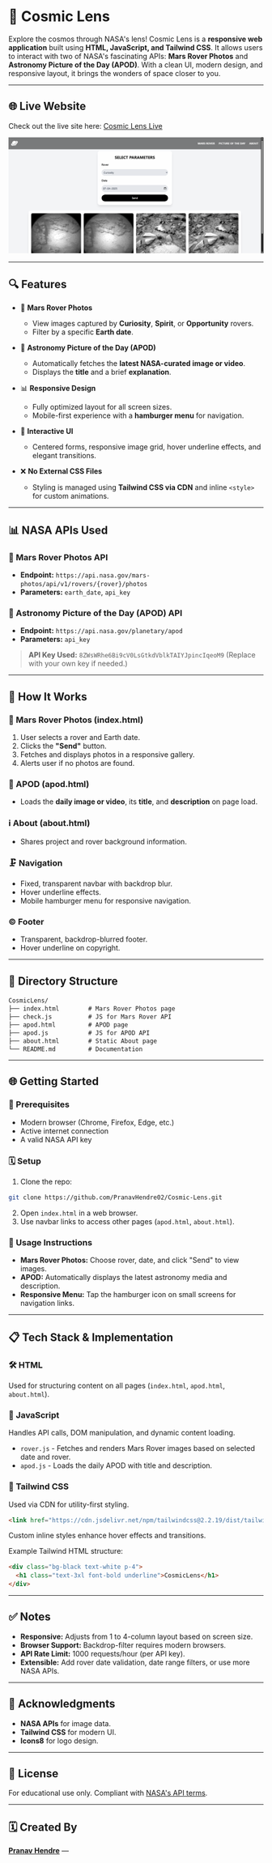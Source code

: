# 🌌 Cosmic Lens

Explore the cosmos through NASA's lens! Cosmic Lens is a **responsive web application** built using **HTML, JavaScript, and Tailwind CSS**. It allows users to interact with two of NASA's fascinating APIs: **Mars Rover Photos** and **Astronomy Picture of the Day (APOD)**. With a clean UI, modern design, and responsive layout, it brings the wonders of space closer to you.

---

## 🌐 Live Website

Check out the live site here: [Cosmic Lens Live](https://pranavhendre02.github.io/Cosmic-Lens/)

![Website Screenshot](https://github.com/PranavHendre02/Cosmic-Lens/blob/8cffafbd0cbbb88dd309d53d2a542a4b5df8aa26/Cosmic%20Lens.png)

---

## 🔍 Features

* 🚐 **Mars Rover Photos**

  * View images captured by **Curiosity**, **Spirit**, or **Opportunity** rovers.
  * Filter by a specific **Earth date**.

* 🌌 **Astronomy Picture of the Day (APOD)**

  * Automatically fetches the **latest NASA-curated image or video**.
  * Displays the **title** and a brief **explanation**.

* 📊 **Responsive Design**

  * Fully optimized layout for all screen sizes.
  * Mobile-first experience with a **hamburger menu** for navigation.

* 🔄 **Interactive UI**

  * Centered forms, responsive image grid, hover underline effects, and elegant transitions.

* ❌ **No External CSS Files**

  * Styling is managed using **Tailwind CSS via CDN** and inline `<style>` for custom animations.

---

## 📊 NASA APIs Used

### 🚀 Mars Rover Photos API

* **Endpoint:** `https://api.nasa.gov/mars-photos/api/v1/rovers/{rover}/photos`
* **Parameters:** `earth_date`, `api_key`

### 🌟 Astronomy Picture of the Day (APOD) API

* **Endpoint:** `https://api.nasa.gov/planetary/apod`
* **Parameters:** `api_key`

> **API Key Used:** `8ZWsWRhe6Bi9cV0LsGtkdVblkTAIYJpincIqeoM9` (Replace with your own key if needed.)

---

## 📖 How It Works

### 📸 Mars Rover Photos (index.html)

1. User selects a rover and Earth date.
2. Clicks the **"Send"** button.
3. Fetches and displays photos in a responsive gallery.
4. Alerts user if no photos are found.

### 📰 APOD (apod.html)

* Loads the **daily image or video**, its **title**, and **description** on page load.

### ℹ️ About (about.html)

* Shares project and rover background information.

### 🗜️ Navigation

* Fixed, transparent navbar with backdrop blur.
* Hover underline effects.
* Mobile hamburger menu for responsive navigation.

### © Footer

* Transparent, backdrop-blurred footer.
* Hover underline on copyright.

---

## 📂 Directory Structure

```
CosmicLens/
├── index.html        # Mars Rover Photos page
├── check.js          # JS for Mars Rover API
├── apod.html         # APOD page
├── apod.js           # JS for APOD API
├── about.html        # Static About page
└── README.md         # Documentation
```

---

## 🌐 Getting Started

### 🚪 Prerequisites

* Modern browser (Chrome, Firefox, Edge, etc.)
* Active internet connection
* A valid NASA API key

### 🗓️ Setup

1. Clone the repo:

```bash
git clone https://github.com/PranavHendre02/Cosmic-Lens.git
```

2. Open `index.html` in a web browser.
3. Use navbar links to access other pages (`apod.html`, `about.html`).

### 🔹 Usage Instructions

* **Mars Rover Photos:** Choose rover, date, and click "Send" to view images.
* **APOD:** Automatically displays the latest astronomy media and description.
* **Responsive Menu:** Tap the hamburger icon on small screens for navigation links.

---

## 📋 Tech Stack & Implementation

### 🛠️ HTML

Used for structuring content on all pages (`index.html`, `apod.html`, `about.html`).

### 🔌 JavaScript

Handles API calls, DOM manipulation, and dynamic content loading.

* `rover.js` - Fetches and renders Mars Rover images based on selected date and rover.
* `apod.js` - Loads the daily APOD with title and description.

### 🎨 Tailwind CSS

Used via CDN for utility-first styling.

```html
<link href="https://cdn.jsdelivr.net/npm/tailwindcss@2.2.19/dist/tailwind.min.css" rel="stylesheet">
```

Custom inline styles enhance hover effects and transitions.

Example Tailwind HTML structure:

```html
<div class="bg-black text-white p-4">
  <h1 class="text-3xl font-bold underline">CosmicLens</h1>
</div>
```

---

## ✅ Notes

* **Responsive:** Adjusts from 1 to 4-column layout based on screen size.
* **Browser Support:** Backdrop-filter requires modern browsers.
* **API Rate Limit:** 1000 requests/hour (per API key).
* **Extensible:** Add rover date validation, date range filters, or use more NASA APIs.

---

## 👥 Acknowledgments

* **NASA APIs** for image data.
* **Tailwind CSS** for modern UI.
* **Icons8** for logo design.

---

## 📄 License

For educational use only. Compliant with [NASA's API terms](https://api.nasa.gov/).

---

## 🗓️ Created By

**[Pranav Hendre](https://github.com/PranavHendre02)** — 
